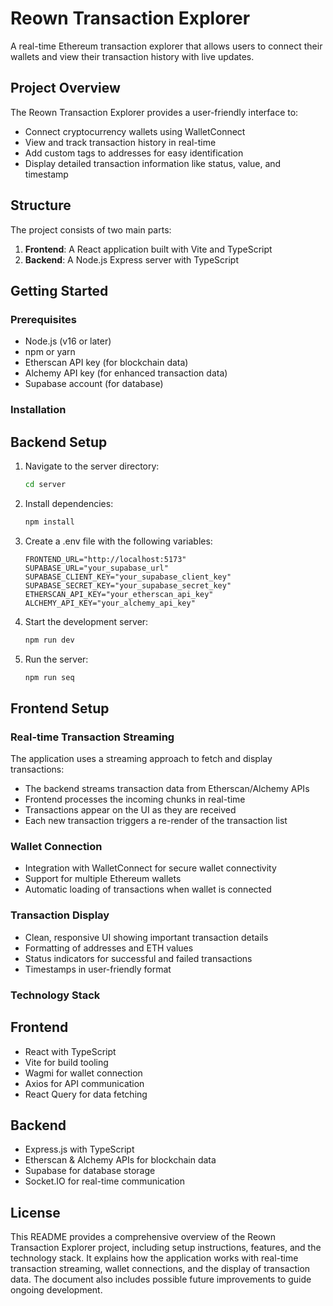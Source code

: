 # Reown Transaction Explorer

A real-time Ethereum transaction explorer that allows users to connect their wallets and view their transaction history with live updates.

## Project Overview

The Reown Transaction Explorer provides a user-friendly interface to:

- Connect cryptocurrency wallets using WalletConnect
- View and track transaction history in real-time
- Add custom tags to addresses for easy identification
- Display detailed transaction information like status, value, and timestamp

## Structure

The project consists of two main parts:

1. **Frontend**: A React application built with Vite and TypeScript
2. **Backend**: A Node.js Express server with TypeScript

## Getting Started

### Prerequisites

- Node.js (v16 or later)
- npm or yarn
- Etherscan API key (for blockchain data)
- Alchemy API key (for enhanced transaction data)
- Supabase account (for database)

### Installation

## Backend Setup

1. Navigate to the server directory:
   ```bash
   cd server
2. Install dependencies:
   ```bash
   npm install
3. Create a .env file with the following variables:
   ```
   FRONTEND_URL="http://localhost:5173"
   SUPABASE_URL="your_supabase_url"
   SUPABASE_CLIENT_KEY="your_supabase_client_key"
   SUPABASE_SECRET_KEY="your_supabase_secret_key"
   ETHERSCAN_API_KEY="your_etherscan_api_key"
   ALCHEMY_API_KEY="your_alchemy_api_key"
   ```
4. Start the development server:
   ```bash
   npm run dev
5. Run the server:
   ```bash
   npm run seq

## Frontend Setup

### Real-time Transaction Streaming
The application uses a streaming approach to fetch and display transactions:
- The backend streams transaction data from Etherscan/Alchemy APIs
- Frontend processes the incoming chunks in real-time
- Transactions appear on the UI as they are received
- Each new transaction triggers a re-render of the transaction list

### Wallet Connection
- Integration with WalletConnect for secure wallet connectivity
- Support for multiple Ethereum wallets
- Automatic loading of transactions when wallet is connected

### Transaction Display
- Clean, responsive UI showing important transaction details
- Formatting of addresses and ETH values
- Status indicators for successful and failed transactions
- Timestamps in user-friendly format

### Technology Stack

## Frontend
- React with TypeScript
- Vite for build tooling
- Wagmi for wallet connection
- Axios for API communication
- React Query for data fetching

## Backend
- Express.js with TypeScript
- Etherscan & Alchemy APIs for blockchain data
- Supabase for database storage
- Socket.IO for real-time communication

## License
This README provides a comprehensive overview of the Reown Transaction Explorer project, including setup instructions, features, and the technology stack. It explains how the application works with real-time transaction streaming, wallet connections, and the display of transaction data. The document also includes possible future improvements to guide ongoing development.
